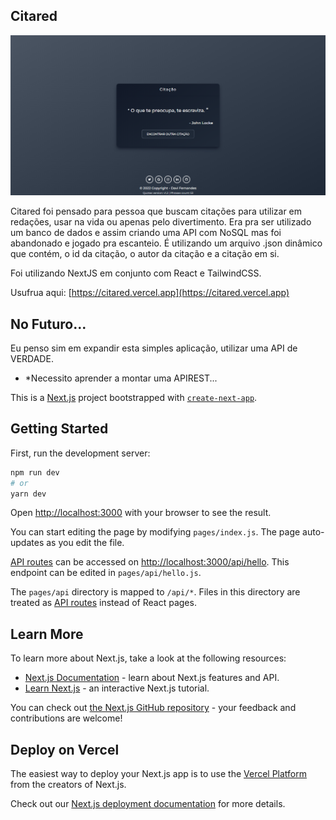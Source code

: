 ## Citared

<img src="citared.vercel.app_.png" width="700">

Citared foi pensado para pessoa que buscam citações para utilizar em redações, usar na vida ou apenas pelo divertimento.
Era pra ser utilizado um banco de dados e assim criando uma API com NoSQL mas foi abandonado e jogado pra escanteio.
É utilizando um arquivo .json dinâmico que contém, o id da citação, o autor da citação e a citação em si.

Foi utilizando NextJS em conjunto com React e TailwindCSS.

Usufrua aqui: [https://citared.vercel.app](https://citared.vercel.app)

## No Futuro...
Eu penso sim em expandir esta simples aplicação, utilizar uma API de VERDADE.
<br>
- *Necessito aprender a montar uma APIREST...


This is a [Next.js](https://nextjs.org/) project bootstrapped with [`create-next-app`](https://github.com/vercel/next.js/tree/canary/packages/create-next-app).

## Getting Started

First, run the development server:

```bash
npm run dev
# or
yarn dev
```

Open [http://localhost:3000](http://localhost:3000) with your browser to see the result.

You can start editing the page by modifying `pages/index.js`. The page auto-updates as you edit the file.

[API routes](https://nextjs.org/docs/api-routes/introduction) can be accessed on [http://localhost:3000/api/hello](http://localhost:3000/api/hello). This endpoint can be edited in `pages/api/hello.js`.

The `pages/api` directory is mapped to `/api/*`. Files in this directory are treated as [API routes](https://nextjs.org/docs/api-routes/introduction) instead of React pages.

## Learn More

To learn more about Next.js, take a look at the following resources:

- [Next.js Documentation](https://nextjs.org/docs) - learn about Next.js features and API.
- [Learn Next.js](https://nextjs.org/learn) - an interactive Next.js tutorial.

You can check out [the Next.js GitHub repository](https://github.com/vercel/next.js/) - your feedback and contributions are welcome!

## Deploy on Vercel

The easiest way to deploy your Next.js app is to use the [Vercel Platform](https://vercel.com/new?utm_medium=default-template&filter=next.js&utm_source=create-next-app&utm_campaign=create-next-app-readme) from the creators of Next.js.

Check out our [Next.js deployment documentation](https://nextjs.org/docs/deployment) for more details.
